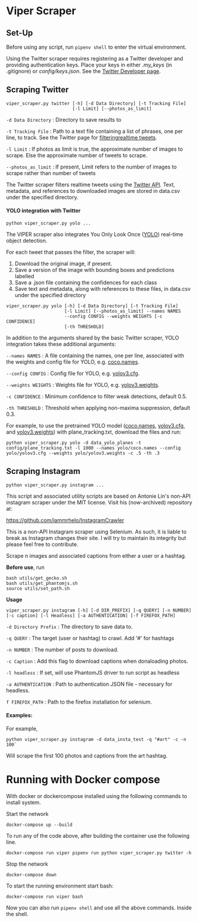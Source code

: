 # Viper Scraper

## Set-Up

Before using any script, run `pipenv shell` to enter the virtual environment.

Using the Twitter scraper requires registering as a Twitter developer and providing authentication keys. Place your keys in either *.my_keys* (in .gitignore) or *config/keys.json*. See the [Twitter Developer page](https://developer.twitter.com/).

## Scraping Twitter

```
viper_scraper.py twitter [-h] [-d Data Directory] [-t Tracking File] 
                         [-l Limit] [--photos_as_limit]
```

`-d Data Directory` : Directory to save results to

`-t Tracking File` : Path to a text file containing a list of phrases, one
                    per line, to track. See the Twitter page for [filteringrealtime tweets](https://developer.twitter.com/en/docstweets/filter-realtime/guidesbasic-stream-parameters.html).


`-l Limit` : If photos as limit is true, the approximate number of
                        images to scrape. Else the approximate number of tweets
                        to scrape.

`--photos_as_limit` : If present, Limit refers to the number of images to scrape                        rather than number of tweets

The Twitter scraper filters realtime tweets using the [Twitter API](https://developer.twitter.com/en/docs.html). Text, metadata, and references to downloaded images are stored in data.csv under the specified directory.

#### YOLO integration with Twitter

```
python viper_scraper.py yolo ...
```

The VIPER scraper also integrates You Only Look Once ([YOLO](https://pjreddie.com/darknet/yolo/)) real-time object detection.

For each tweet that passes the filter, the scraper will:

1. Download the original image, if present.
2. Save a version of the image with bounding boxes and predictions labelled
3. Save a .json file containing the confidences for each class
4. Save text and metadata, along with references to these files, in data.csv under the specified directory

```
viper_scraper.py yolo [-h] [-d Data Directory] [-t Tracking File]
                      [-l Limit] [--photos_as_limit] --names NAMES
                      --config CONFIG --weights WEIGHTS [-c CONFIDENCE]
                      [-th THRESHOLD]
```

In addition to the arguments shared by the basic Twitter scraper, YOLO integration takes these additional arguments:

`--names NAMES` : A file containing the names, one per line, associated with the weights and config file for YOLO, e.g. [coco.names](https://github.com/pjreddie/darknet/blob/master/data/coco.names).

`--config CONFIG` : Config file for YOLO, e.g. [yolov3.cfg](https://github.com/pjreddie/darknet/blob/master/cfg/yolov3.cfg).

`--weights WEIGHTS` : Weights file for YOLO, e.g. [yolov3.weights](https://pjreddie.com/media/files/yolov3.weights).

`-c CONFIDENCE` : Minimum confidence to filter weak detections, default 0.5.

`-th THRESHOLD` : Threshold when applying non-maxima suppression, default 0.3.

For example, to use the pretrained YOLO model ([coco.names](https://github.com/pjreddie/darknet/blob/master/data/coco.names), [yolov3.cfg](https://github.com/pjreddie/darknet/blob/master/cfg/yolov3.cfg), and [yolov3.weights](https://pjreddie.com/media/files/yolov3.weights)) with plane_tracking.txt, download the files and run:

```
python viper_scraper.py yolo -d data_yolo_planes -t config/plane_tracking.txt -l 1000 --names yolo/coco.names --config yolo/yolov3.cfg --weights yolo/yolov3.weights -c .5 -th .3
```

## Scraping Instagram

```
python viper_scraper.py instagram ...
```

This script and associated utility scripts are based on Antonie Lin's non-API instagram scraper under the MIT license. Visit his (now-archived) repository at:

https://github.com/iammrhelo/InstagramCrawler

This is a non-API Instagram scraper using Selenium. As such, it is liable to break as Instagram changes their site. I will try to maintain its integrity but please feel free to contribute.

Scrape n images and associated captions from either a user or a hashtag.

**Before use**, run 

```
bash utils/get_gecko.sh
bash utils/get_phantomjs.sh
source utils/set_path.sh
```

**Usage**

```
viper_scraper.py instagram [-h] [-d DIR_PREFIX] [-q QUERY] [-n NUMBER] [-c caption] [-l Headless] [-a AUTHENTICATION] [-f FIREFOX_PATH]
```

`-d Directory Prefix` : The directory to save data to.

`-q QUERY` : The target (user or hashtag) to crawl. Add '#' for hashtags

`-n NUMBER` : The number of posts to download.

`-c Caption` : Add this flag to download captions when donaloading photos.

`-l headless` : If set, will use PhantomJS driver to run script as headless

`-a AUTHENTICATION` : Path to authentication JSON file - necessary for headless.

`f FIREFOX_PATH` : Path to the firefox installation for selenium.

#### Examples:

For example,

```
python viper_scraper.py instagram -d data_insta_test -q "#art" -c -n 100`
```

Will scrape the first 100 photos and captions from the art hashtag.


# Running with Docker compose


With docker or dockercompose installed using the following commands to install system.

Start the network
```
docker-compose up --build
```

To run any of the code above, after building the container use the following line.
```
docker-compose run viper pipenv run python viper_scraper.py twitter -h
```

Stop the network
```
docker-compose down
```

To start the running environment start bash:
```
docker-compose run viper bash
```

Now you can also run `pipenv shell` and use all the above commands.
Inside the shell.

